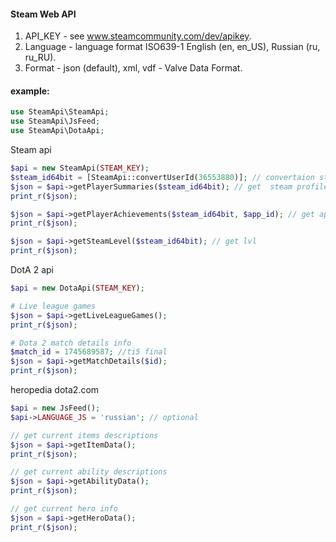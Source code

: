 #### Steam Web API
1. API_KEY - see www.steamcommunity.com/dev/apikey.
2. Language -  language format ISO639-1 English (en, en_US), Russian (ru, ru_RU).
3. Format - json (default), xml, vdf - Valve Data Format.
 
#### example:

````php
use SteamApi\SteamApi;
use SteamApi\JsFeed;
use SteamApi\DotaApi;
````
Steam api
````php
$api = new SteamApi(STEAM_KEY);
$steam_id64bit = [SteamApi::convertUserId(36553880)]; // convertaion steam id - 32 to 64bit
$json = $api->getPlayerSummaries($steam_id64bit); // get  steam profile
print_r($json);

$json = $api->getPlayerAchievements($steam_id64bit, $app_id); // get app achivements
print_r($json);

$json = $api->getSteamLevel($steam_id64bit); // get lvl
print_r($json);

````
DotA 2 api
````php
$api = new DotaApi(STEAM_KEY);

# Live league games
$json = $api->getLiveLeagueGames();
print_r($json);

# Dota 2 match details info
$match_id = 1745689587; //ti5 final
$json = $api->getMatchDetails($id);
print_r($json);
````
 heropedia dota2.com
 ````php
$api = new JsFeed();
$api->LANGUAGE_JS = 'russian'; // optional

// get current items descriptions 
$json = $api->getItemData();
print_r($json);

// get current ability descriptions
$json = $api->getAbilityData();
print_r($json);

// get current hero info
$json = $api->getHeroData();
print_r($json);
````
